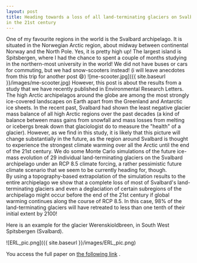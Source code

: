 ```yaml
---
layout: post
title: Heading towards a loss of all land-terminating glaciers on Svalbard
in the 21st century
---
```

One of my favourite regions in the world is the Svalbard archipelago. It is situated in the Norwegian Arctic region, about midway between continental Norway and the North Pole. Yes, it is pretty high up! The largest island is Spitsbergen, where I had the chance to spent a couple of months studying in the northern-most university in the world! We did not have buses or cars for commuting, but we had snow-scooters instead! (i will leave anecdotes from this trip for another post :smile:)
![me-scooter.jpg]({{ site.baseurl }}/images/me-scooter.jpg)
However, this post is about the results from a study that we have recently published in Environmental Research Letters. 
The high Arctic archipelagos around the globe are among the most strongly ice-covered landscapes on Earth apart from the Greenland and Antarctic ice sheets. In the recent past, Svalbard had shown the least negative glacier mass balance of all high Arctic regions over the past decades (a kind of balance between mass gains from snowfall and mass losses from melting or icebergs break down that glaciologist do to measure the "health" of a glacier). However, as we find in this study, it is likely that this picture will change substantially in the future, as the region around Svalbard is thought 
to experience the strongest climate warming over all the Arctic until the end of the 21st century. 
We do some Monte Carlo simulations of the future ice-mass evolution of 29 individual land-terminating glaciers on the Svalbard archipelago under an RCP 8.5 climate forcing, a rather pessimistic future climate scenario that we seem to be currently heading for, though.  
By using a topography-based extrapolation of the simulation results to the entire archipelago we show that a complete loss of most of Svalbard's land-terminating glaciers and even a deglaciation of certain subregions 
of the archipelago might occur before the end of the 21st century if global warming continues along the course of RCP 8.5. In this case, 98% of the land-terminating glaciers will have retreated to less than one tenth of
their initial extent by 2100! 

Here is an example for the glacier Werenskioldbreen, in South West Spitsbergen (Svalbard).

![ERL_pic.png]({{ site.baseurl }}/images/ERL_pic.png)

You access the full paper on [the following link](http://iopscience.iop.org/article/10.1088/1748-9326/11/9/094006/meta) .
